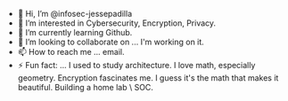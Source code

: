 - 👋 Hi, I’m @infosec-jessepadilla
- 👀 I’m interested in Cybersecurity, Encryption, Privacy.
- 🌱 I’m currently learning Github.
- 💞️ I’m looking to collaborate on ... I'm working on it.
- 📫 How to reach me ... email.
- ⚡ Fun fact: ... I used to study architecture. I love math, especially geometry. Encryption fascinates me. I guess it's the math that makes it beautiful. Building a home lab \ SOC.

<!---
infosec-jessepadilla/infosec-jessepadilla is a ✨ special ✨ repository because its `README.md` (this file) appears on your GitHub profile.
You can click the Preview link to take a look at your changes.
--->
